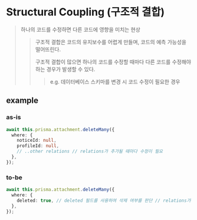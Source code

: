 # Structural Coupling (구조적 결합)

> 하나의 코드를 수정하면 다른 코드에 영향을 미치는 현상
>
> > 구조적 결합은 코드의 유지보수를 어렵게 만들며, 코드의 예측 가능성을 떨어뜨린다.
> >
> > 구조적 결합이 많으면 하나의 코드를 수정할 때마다 다른 코드를 수정해야 하는 경우가 발생할 수 있다.
> >
> > > e.g. 데이터베이스 스키마를 변경 시 코드 수정이 필요한 경우

## example

### as-is

```ts
await this.prisma.attachment.deleteMany({
  where: {
    noticeId: null,
    profileId: null,
    // ..other relations // relations가 추가될 때마다 수정이 필요
  },
});
```

### to-be

```ts
await this.prisma.attachment.deleteMany({
  where: {
    deleted: true, // deleted 필드를 사용하여 삭제 여부를 판단 // relations가 추가되어도 수정이 필요 없음
  },
});
```
